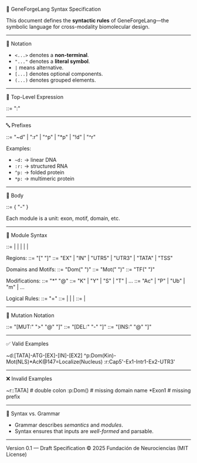 
🧬 GeneForgeLang Syntax Specification

This document defines the **syntactic rules** of GeneForgeLang—the symbolic language for cross-modality biomolecular design.

---

📘 Notation

* `<...>` denotes a **non-terminal**.
* `"..."` denotes a **literal symbol**.
* `|` means alternative.
* `[...]` denotes optional components.
* `(...)` denotes grouped elements.

---

🎯 Top-Level Expression

<expression> ::= <prefix> ":" <body>

---

🔤 Prefixes

<prefix> ::= "\~d" | "\:r" | "^p" | "\*p" | "!d" | "^r"

Examples:

* `~d:` → linear DNA
* `:r:` → structured RNA
* `^p:` → folded protein
* `*p:` → multimeric protein

---

🧬 Body

<body> ::= <module> { "-" <module> }

Each module is a unit: exon, motif, domain, etc.

---

🧩 Module Syntax

<module> ::= <region> | <motif> | <domain> | <event> | <logic> | <mutation>

Regions: <region> ::= "\[" <label> "]" <label> ::= "EX" | "IN" | "UTR5" | "UTR3" | "TATA" | "TSS"

Domains and Motifs: <domain> ::= "Dom(" <name> ")" <motif>  ::= "Mot(" <name> ")" <tf>     ::= "TF(" <name> ")"

Modifications: <event> ::= <residue> "\*" <mod> "@" <position> <residue> ::= "K" | "Y" | "S" | "T" | ... <mod> ::= "Ac" | "P" | "Ub" | "m" | ...

Logical Rules: <logic> ::= <lhs> "=" <rhs> <lhs> ::= <domain> | <motif> | <tf> | <event> <rhs> ::= <function> | <location>

---

🧬 Mutation Notation

<mutation> ::= "\[MUT:" <ref> ">" <alt> "@" <pos> "]" <deletion> ::= "\[DEL:" <start> "-" <end> "]" <insertion> ::= "\[INS:" <seq> "@" <pos> "]"

---

✅ Valid Examples

\~d:\[TATA]-ATG-\[EX]-\[IN]-\[EX2]
^p\:Dom(Kin)-Mot(NLS)\*AcK\@147=Localize(Nucleus)
\:r\:Cap5'-Ex1-Intr1-Ex2-UTR3'

---

❌ Invalid Examples

\~r::TATA]     # double colon
\:p\:Dom()      # missing domain name
\*Exon1        # missing prefix

---

🔄 Syntax vs. Grammar

* Grammar describes *semantics* and *modules*.
* Syntax ensures that inputs are *well-formed* and parsable.

---

Version 0.1 — Draft Specification
© 2025 Fundación de Neurociencias (MIT License)


